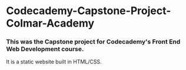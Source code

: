 # Codecademy-Capstone-Project-Colmar-Academy
### This was the Capstone project for Codecademy's Front End Web Development course. 
It is a static website built in HTML/CSS.
